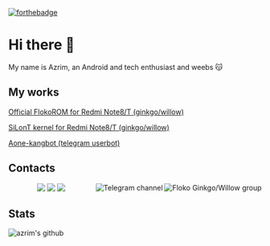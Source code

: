 [![forthebadge](https://forthebadge.com/images/badges/powered-by-electricity.svg)](https://forthebadge.com)
# Hi there 👋

My name is Azrim, an Android and tech enthusiast and weebs 😽

## My works
[Official FlokoROM for Redmi Note8/T (ginkgo/willow)](https://github.com/azrim/device_xiaomi_ginko.git)

[SiLonT kernel for Redmi Note8/T (ginkgo/willow)](https://github.com/azrim/kernel_xiaomi_ginkgo.git)

[Aone-kangbot (telegram userbot)](https://github.com/aone-id/aone-kangbot.git)

## Contacts
<p align="center">
<a href="https://github.com/azrim"> <img src="https://img.shields.io/badge/-Github-000?style=flat&logo=Github&logoColor=white" /></a>
<a href="mailto:mirzaspc@gmail.com"> <img src="https://img.shields.io/badge/-Gmail-c14438?style=flat&logo=Gmail&logoColor=white" /></a>
<a href="mailto:mirzaspc@outlook.com"> <img src="https://img.shields.io/badge/-Outlook-0078D4?style=flat&logo=Microsoft-Outlook&logoColor=white" /></a>
<a href="https://t.me/floko_ginkgo"><img align="right" alt="Floko Ginkgo/Willow group" src="https://img.shields.io/badge/dynamic/json?logo=telegram&label=%40floko_ginkgo&labelColor=282c34&suffix=+members&color=2CA5E0&query=%24.data.totalSubs&url=https%3A%2F%2Fapi.spencerwoo.com%2Fsubstats%2F%3Fsource%3Dtelegram%26queryKey%3Dfloko_ginkgo&longCache=true"/></a>
<a href="https://t.me/azrimkang"><img align="right" alt="Telegram channel" src="https://img.shields.io/badge/dynamic/json?logo=telegram&label=%40azrimkang&labelColor=282c34&suffix=+members&color=2CA5E0&query=%24.data.totalSubs&url=https%3A%2F%2Fapi.spencerwoo.com%2Fsubstats%2F%3Fsource%3Dtelegram%26queryKey%3Dazrimkang&longCache=true"/></p></a>

## Stats
![azrim's github](https://github-readme-stats.vercel.app/api?username=azrim&show_icons=true&hide_border=true)
